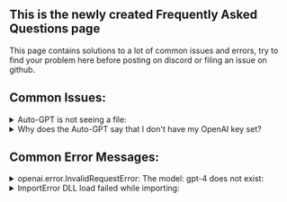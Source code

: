 ## This is the newly created Frequently Asked Questions page
This page contains solutions to a lot of common issues and errors, try to find your problem here before posting on discord or filing an issue on github.

## Common Issues:

<details>
  <summary>Auto-GPT is not seeing a file:</summary>
  Enable the view file extensions option in your OS.
</details>

<details>
  <summary>Why does the Auto-GPT say that I don't have my OpenAI key set?</summary>
  Please double check that you have set your OpenAI API Key correctly in the <b>.env</b> file, and not the ".env.template" file.
</details>

## Common Error Messages:

<details>
  <summary>openai.error.InvalidRequestError: The model: gpt-4 does not exist:</summary>
  You do not have api access to GPT-4. Set your smart_LLM_model to gpt-3.5-turbo and your token_limit to 4000
</details> 

<details>
  <summary>ImportError DLL load failed while importing:</summary>
  Make sure you have the latest <a href="https://learn.microsoft.com/en-us/cpp/windows/latest-supported-vc-redist?view=msvc-170#visual-studio-2015-2017-2019-and-2022">Microsoft Visual C++ Redistributable</a> installed.
</details>